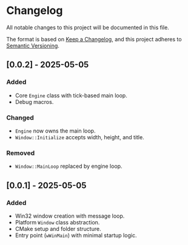 # Changelog

All notable changes to this project will be documented in this file.

The format is based on [Keep a Changelog](https://keepachangelog.com/en/1.1.0/),
and this project adheres to [Semantic Versioning](https://semver.org/spec/v2.0.0.html).

## [0.0.2] - 2025-05-05

### Added

- Core `Engine` class with tick-based main loop.
- Debug macros.

### Changed

- `Engine` now owns the main loop.
- `Window::Initialize` accepts width, height, and title.

### Removed

- `Window::MainLoop` replaced by engine loop.

## [0.0.1] - 2025-05-05

### Added

- Win32 window creation with message loop.
- Platform `Window` class abstraction.
- CMake setup and folder structure.
- Entry point (`wWinMain`) with minimal startup logic.
